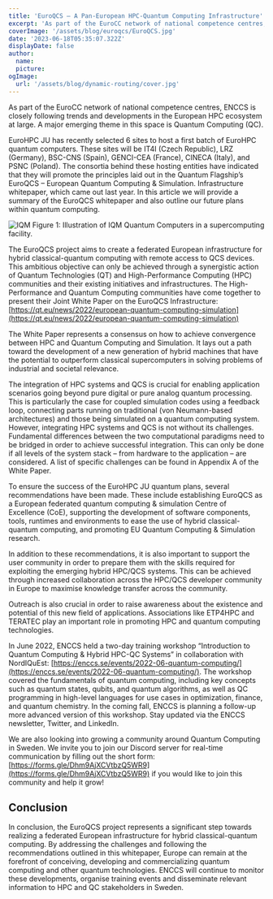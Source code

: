 ```yaml
---
title: 'EuroQCS – A Pan-European HPC-Quantum Computing Infrastructure'
excerpt: 'As part of the EuroCC network of national competence centres, ENCCS is closely following trends and developments in the European HPC ecosystem at large. A major emerging theme in this space is Quantum Computing (QC).'
coverImage: '/assets/blog/euroqcs/EuroQCS.jpg'
date: '2023-06-18T05:35:07.322Z'
displayDate: false
author:
  name: 
  picture: 
ogImage:
  url: '/assets/blog/dynamic-routing/cover.jpg'
---
```


As part of the EuroCC network of national competence centres, ENCCS is closely following trends and developments in the European HPC ecosystem at large. A major emerging theme in this space is Quantum Computing (QC).

EuroHPC JU has recently selected 6 sites to host a first batch of EuroHPC quantum computers. These sites will be IT4I (Czech Republic), LRZ (Germany), BSC-CNS (Spain), GENCI-CEA (France), CINECA (Italy), and PSNC (Poland). The consortia behind these hosting entities have indicated that they will promote the principles laid out in the Quantum Flagship’s EuroQCS – European Quantum Computing & Simulation. Infrastructure whitepaper, which came out last year. In this article we will provide a summary of the EuroQCS whitepaper and also outline our future plans within quantum computing.

![IQM](https://media.enccs.se/2023/06/Picture-1.png)
Figure 1: Illustration of IQM Quantum Computers in a supercomputing facility.

The EuroQCS project aims to create a federated European infrastructure for hybrid classical-quantum computing with remote access to QCS devices. This ambitious objective can only be achieved through a synergistic action of Quantum Technologies (QT) and High-Performance Computing (HPC) communities and their existing initiatives and infrastructures. The High-Performance and Quantum Computing communities have come together to present their Joint White Paper on the EuroQCS Infrastructure: [https://qt.eu/news/2022/european-quantum-computing-simulation](https://qt.eu/news/2022/european-quantum-computing-simulation)

The White Paper represents a consensus on how to achieve convergence between HPC and Quantum Computing and Simulation. It lays out a path toward the development of a new generation of hybrid machines that have the potential to outperform classical supercomputers in solving problems of industrial and societal relevance. 

The integration of HPC systems and QCS is crucial for enabling application scenarios going beyond pure digital or pure analog quantum processing. This is particularly the case for coupled simulation codes using a feedback loop, connecting parts running on traditional (von Neumann-based architectures) and those being simulated on a quantum computing system. However, integrating HPC systems and QCS is not without its challenges. Fundamental differences between the two computational paradigms need to be bridged in order to achieve successful integration. This can only be done if all levels of the system stack – from hardware to the application – are considered. A list of specific challenges can be found in Appendix A of the White Paper.

To ensure the success of the EuroHPC JU quantum plans, several recommendations have been made. These include establishing EuroQCS as a European federated quantum computing & simulation Centre of Excellence (CoE), supporting the development of software components, tools, runtimes and environments to ease the use of hybrid classical-quantum computing, and promoting EU Quantum Computing & Simulation research.

In addition to these recommendations, it is also important to support the user community in order to prepare them with the skills required for exploiting the emerging hybrid HPC/QCS systems. This can be achieved through increased collaboration across the HPC/QCS developer community in Europe to maximise knowledge transfer across the community.

Outreach is also crucial in order to raise awareness about the existence and potential of this new field of applications. Associations like ETP4HPC and TERATEC play an important role in promoting HPC and quantum computing technologies. 

In June 2022, ENCCS held a two-day training workshop “Introduction to Quantum Computing & Hybrid HPC-QC Systems” in collaboration with NordIQuEst: [https://enccs.se/events/2022-06-quantum-computing/](https://enccs.se/events/2022-06-quantum-computing/). The workshop covered the fundamentals of quantum computing, including key concepts such as quantum states, qubits, and quantum algorithms, as well as QC programming in high-level languages for use cases in optimization, finance, and quantum chemistry. In the coming fall, ENCCS is planning a follow-up more advanced version of this workshop. Stay updated via the ENCCS newsletter, Twitter, and LinkedIn. 

We are also looking into growing a community around Quantum Computing in Sweden. We invite you to join our Discord server for real-time communication by filling out the short form: [https://forms.gle/Dhm9AjXCVtbzQ5WR9](https://forms.gle/Dhm9AjXCVtbzQ5WR9) if you would like to join this community and help it grow!

## Conclusion

In conclusion, the EuroQCS project represents a significant step towards realizing a federated European infrastructure for hybrid classical-quantum computing. By addressing the challenges and following the recommendations outlined in this whitepaper, Europe can remain at the forefront of conceiving, developing and commercializing quantum computing and other quantum technologies. ENCCS will continue to monitor these developments, organise training events and disseminate relevant information to HPC and QC stakeholders in Sweden. 